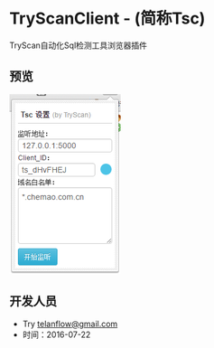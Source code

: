 # TryScanClient - (简称Tsc)
TryScan自动化Sql检测工具浏览器插件

## 预览
![screenshot](pre.png)

## 开发人员
* Try telanflow@gmail.com
* 时间：2016-07-22
